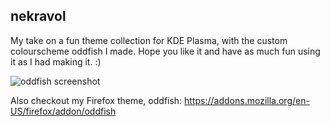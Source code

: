 ## nekravol

My take on a fun theme collection for KDE Plasma, with the custom colourscheme oddfish I made. Hope you like it and have as much fun using it as I had making it. :)

![oddfish screenshot](https://github.com/user-attachments/assets/c3705a83-7ae5-45d2-88ed-825f9ad719bb)



Also checkout my Firefox theme, oddfish:
https://addons.mozilla.org/en-US/firefox/addon/oddfish

